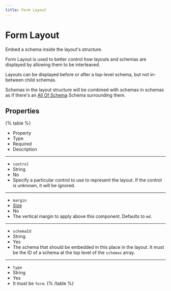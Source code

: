 ```yaml
---
title: Form Layout
---
```


# Form Layout



Embed a schema inside the layout's structure.

Form Layout is used to better control how layouts and schemas are displayed by allowing them to be interleaved.

Layouts can be displayed before or after a top-level schema, but not in-between child schemas.

Schemas in the layout structure will be combined with schemas in schemas as if there's an [All Of Schema](../schema/all-of-schema#All-Of-Schema) Schema surrounding them.

## Properties

{% table %}
* Property
* Type
* Required
* Description
---
* `control`
* String
* No
*
  Specify a particular control to use to represent the layout. If the control is unknown, it will be ignored.
---
* `margin`
* [Size](../misc/size#Size)
* No
*
  The vertical margin to apply above this component. Defaults to `md`.
---
* `schemaId`
* String
* Yes
*
  The schema that should be embedded in this place in the layout. It must be the ID of a schema at the top level of the `schemas` array.
---
* `type`
* String
* Yes
*
  It must be `form`.
{% /table %}
